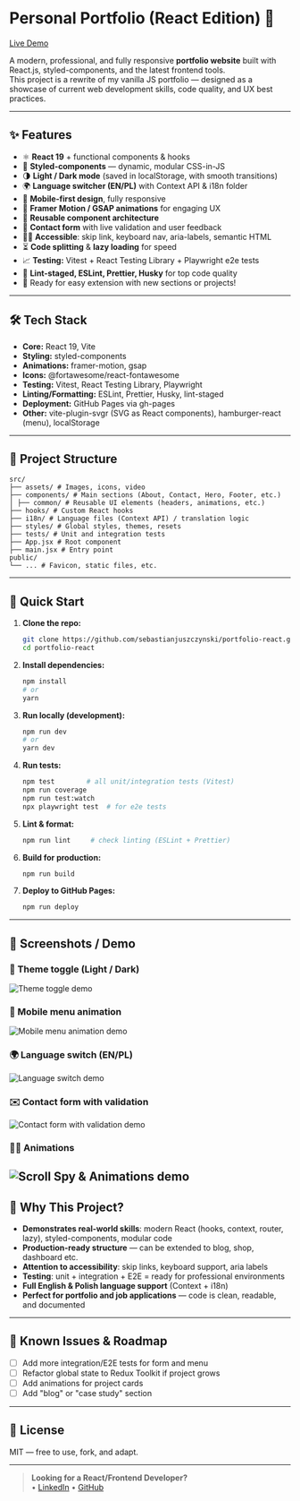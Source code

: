 # Personal Portfolio (React Edition) 🚀

[Live Demo](https://sebastianjuszczynski.github.io/Portfolio-react/)

A modern, professional, and fully responsive **portfolio website** built with React.js, styled-components, and the latest frontend tools.  
This project is a rewrite of my vanilla JS portfolio — designed as a showcase of current web development skills, code quality, and UX best practices.

---

## ✨ Features

- ⚛️ **React 19** + functional components & hooks
- 💅 **Styled-components** — dynamic, modular CSS-in-JS
- 🌗 **Light / Dark mode** (saved in localStorage, with smooth transitions)
- 🌍 **Language switcher (EN/PL)** with Context API & i18n folder
- 📱 **Mobile-first design**, fully responsive
- 🚀 **Framer Motion / GSAP animations** for engaging UX
- 🧩 **Reusable component architecture**
- 📝 **Contact form** with live validation and user feedback
- 🧑‍🦯 **Accessible**: skip link, keyboard nav, aria-labels, semantic HTML
- ⏳ **Code splitting** & **lazy loading** for speed
- 📈 **Testing:** Vitest + React Testing Library + Playwright e2e tests
- 🔬 **Lint-staged, ESLint, Prettier, Husky** for top code quality
- 📝 Ready for easy extension with new sections or projects!

---

## 🛠️ Tech Stack

- **Core:** React 19, Vite
- **Styling:** styled-components
- **Animations:** framer-motion, gsap
- **Icons:** @fortawesome/react-fontawesome
- **Testing:** Vitest, React Testing Library, Playwright
- **Linting/Formatting:** ESLint, Prettier, Husky, lint-staged
- **Deployment:** GitHub Pages via gh-pages
- **Other:** vite-plugin-svgr (SVG as React components), hamburger-react (menu), localStorage

---

## 📁 Project Structure
```
src/
├── assets/ # Images, icons, video
├── components/ # Main sections (About, Contact, Hero, Footer, etc.)
│ ├── common/ # Reusable UI elements (headers, animations, etc.)
├── hooks/ # Custom React hooks
├── i18n/ # Language files (Context API) / translation logic
├── styles/ # Global styles, themes, resets
├── tests/ # Unit and integration tests
├── App.jsx # Root component
├── main.jsx # Entry point
public/
└── ... # Favicon, static files, etc.
```

---

## 🚦 Quick Start

1. **Clone the repo:**
    ```bash
    git clone https://github.com/sebastianjuszczynski/portfolio-react.git
    cd portfolio-react
    ```

2. **Install dependencies:**
    ```bash
    npm install
    # or
    yarn
    ```

3. **Run locally (development):**
    ```bash
    npm run dev
    # or
    yarn dev
    ```

4. **Run tests:**
    ```bash
    npm test        # all unit/integration tests (Vitest)
    npm run coverage
    npm run test:watch
    npx playwright test  # for e2e tests
    ```

5. **Lint & format:**
    ```bash
    npm run lint     # check linting (ESLint + Prettier)
    ```

6. **Build for production:**
    ```bash
    npm run build
    ```

7. **Deploy to GitHub Pages:**
    ```bash
    npm run deploy
    ```

---

## 📸 Screenshots / Demo
### 🌙 Theme toggle (Light / Dark)
![Theme toggle demo](src/assets/gifs/themeToggle.gif)
### 📱 Mobile menu animation
![Mobile menu animation demo](src/assets/gifs/mobileMenu.gif)
### 🌍 Language switch (EN/PL)
![Language switch demo](src/assets/gifs/langSwitch.gif)
### ✉️ Contact form with validation
![Contact form with validation demo](src/assets/gifs/form.gif)
### 🧝‍♂️ Animations
![Scroll Spy & Animations demo](src/assets/gifs/animations.gif)
---

## 🤔 Why This Project?

- **Demonstrates real-world skills**: modern React (hooks, context, router, lazy), styled-components, modular code
- **Production-ready structure** — can be extended to blog, shop, dashboard etc.
- **Attention to accessibility**: skip links, keyboard support, aria labels
- **Testing**: unit + integration + E2E = ready for professional environments
- **Full English & Polish language support** (Context + i18n)
- **Perfect for portfolio and job applications** — code is clean, readable, and documented

---

## 📝 Known Issues & Roadmap

- [ ] Add more integration/E2E tests for form and menu
- [ ] Refactor global state to Redux Toolkit if project grows
- [ ] Add animations for project cards
- [ ] Add "blog" or "case study" section

---

## 📃 License

MIT — free to use, fork, and adapt.

---

> **Looking for a React/Frontend Developer?**  
• [LinkedIn](https://www.linkedin.com/in/sebastian-juszczynski-52982a243/) 
• [GitHub](https://github.com/sebastianjuszczynski)

